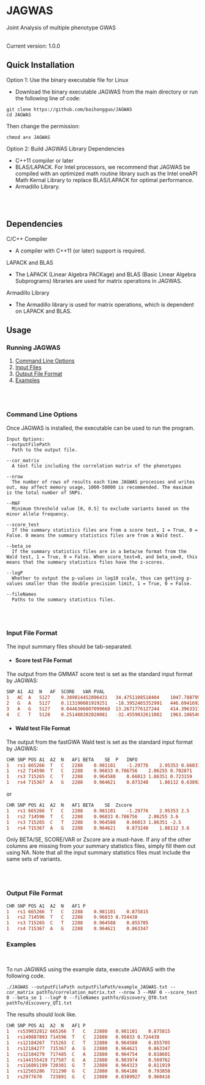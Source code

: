 # JAGWAS
Joint Analysis of multiple phenotype GWAS

<br />
Current version: 1.0.0 

## Quick Installation 

Option 1: Use the binary executable file for Linux
* Download the binary executable JAGWAS from the main directory or run the following line of code:
```
git clone https://github.com/baihongguo/JAGWAS
cd JAGWAS
```
Then change the permission:
```
chmod a+x JAGWAS
```

Option 2: Build JAGWAS Library Dependencies  
   * C++11 compiler or later 
   * BLAS/LAPACK. For Intel processors, we recommend that JAGWAS be compiled with an optimized math routine library such as the Intel oneAPI Math Kernal Library to replace BLAS/LAPACK for optimal performance.  
   * Armadillo Library. 
<br />
<br />

## Dependencies
C/C++ Compiler
 * A compiler with C++11 (or later) support is required.
 
LAPACK and BLAS
 * The LAPACK (Linear Algebra PACKage) and BLAS (Basic Linear Algebra Subprograms) libraries are used for matrix operations in JAGWAS.

Armadillo Library
 * The Armadillo library is used for matrix operations, which is dependent on LAPACK and BLAS.


## Usage

### Running JAGWAS

1. [Command Line Options](#command-line-options)  
1. [Input Files](#input-files)
1. [Output File Format](#output-file-format)
1. [Examples](#examples)

<br /> 
<br />

### Command Line Options

Once JAGWAS is installed, the executable can be used to run the program.  
```
Input Options:
--outputFilePath
  Path to the output file.

--cor_matrix
  A text file including the correlation matrix of the phenotypes

--nrow
  The number of rows of results each time JAGWAS processes and writes out, may affect memory usage, 1000-50000 is recommended. The maximum is the total number of SNPs.

--MAF
  Minimum threshold value [0, 0.5] to exclude variants based on the minor allele frequency.

--score_test
  If the summary statistics files are from a score test, 1 = True, 0 = False. 0 means the summary statistics files are from a Wald test.

--beta_se
  If the summary statistics files are in a beta/se format from the Wald test, 1 = True, 0 = False. When score_test=0, and beta_se=0, this means that the summary statistics files have the z-scores.

--logP
  Whether to output the p-values in log10 scale, thus can getting p-values smaller than the double precision limit, 1 = True, 0 = False.

--fileNames
  Paths to the summary statistics files.
```

<br /> 
<br />

### Input File Format
The input summary files should be tab-separated.
* #### Score test File Format
The output from the GMMAT score test is set as the standard input format by JAGWAS:
```diff 
SNP	A1	A2	N	AF	SCORE	VAR	PVAL
1	AC	A	5127	0.389814452896431	34.4751108518404	1047.78879525852	0.286854635988476
2	G	A	5127	0.113190081919251	-18.3952465352991	446.694169234623	0.384102004874046
3	A	G	5127	0.0446306807099668	13.2671776127244	414.396331767185	0.514572577835737
4	C	T	5128	0.251488202028081	-32.4559032611082	1963.18654661393	0.463858002357953
```


* #### Wald test File Format
The output from the fastGWA Wald test is set as the standard input format by JAGWAS:
```diff 
CHR	SNP	POS	A1	A2	N	AF1	BETA	SE	P	INFO
1	rs1	665266	T	C	2288	0.981101	-1.29776	2.95353	0.660376	0.664293
1	rs2	714596	T	C	2288	0.96833	0.786756	2.06255	0.702871	0.84736
1	rs3	715265	C	T	2288	0.964588	0.66013	1.86351	0.723159	0.932847
1	rs4	715367	A	G	2288	0.964621	0.873248	1.86112	0.638923	0.93636
```

or

```diff 
CHR	SNP	POS	A1	A2	N	AF1	BETA	SE	Zscore
1	rs1	665266	T	C	2288	0.981101	-1.29776	2.95353	2.5	
1	rs2	714596	T	C	2288	0.96833	0.786756	2.06255	3.6	
1	rs3	715265	C	T	2288	0.964588	0.66013	1.86351	-2.5	
1	rs4	715367	A	G	2288	0.964621	0.873248	1.86112	3.6	
```

Only BETA/SE, SCORE/VAR or Zscore are a must-have. If any of the other columns are missing from your summary statistics files, simply fill them out using NA. 
Note that all the input summary statistics files must include the same sets of variants. 

<br /> 
<br />

### Output File Format  
```diff
CHR	SNP	POS	A1	A2	N	AF1	P
1	rs1	665266	T	C	2288	0.981101	0.875815
1	rs2	714596	T	C	2288	0.96833	0.724438
1	rs3	715265	C	T	2288	0.964588	0.855705
1	rs4	715367	A	G	2288	0.964621	0.863347
```


### Examples  
<br />

To run JAGWAS using the example data, execute JAGWAS with the following code.
```unix
./JAGWAS --outputFilePath outputFilePath/example_JAGWAS.txt --cor_matrix pathTo/correlation_matrix.txt --nrow 3 --MAF 0 --score_test 0 --beta_se 1 --logP 0 --fileNames pathTo/discovery_QT0.txt pathTo/discovery_QT1.txt

```
The results should look like. 
```diff
CHR	SNP	POS	A1	A2	N	AF1	P
1	rs539032812	665266	T	C	22880	0.981101	0.875815
1	rs149887893	714596	T	C	22880	0.96833	0.724438
1	rs12184267	715265	C	T	22880	0.964588	0.855705
1	rs12184277	715367	A	G	22880	0.964621	0.863347
1	rs12184279	717485	C	A	22880	0.964754	0.818601
1	rs144155419	717587	G	A	22880	0.983974	0.569762
1	rs116801199	720381	G	T	22880	0.964323	0.811919
1	rs12565286	721290	G	C	22880	0.964186	0.793858
1	rs2977670	723891	G	C	22880	0.0389927	0.960416
```
<br />

